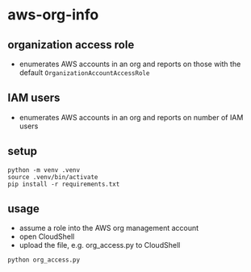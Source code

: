 # aws-org-info

## organization access role
* enumerates AWS accounts in an org and reports on those with the default `OrganizationAccountAccessRole`

## IAM users
* enumerates AWS accounts in an org and reports on number of IAM users

## setup
```
python -m venv .venv
source .venv/bin/activate
pip install -r requirements.txt
```

## usage
* assume a role into the AWS org management account
* open CloudShell
* upload the file, e.g. org_access.py to CloudShell
```
python org_access.py
```